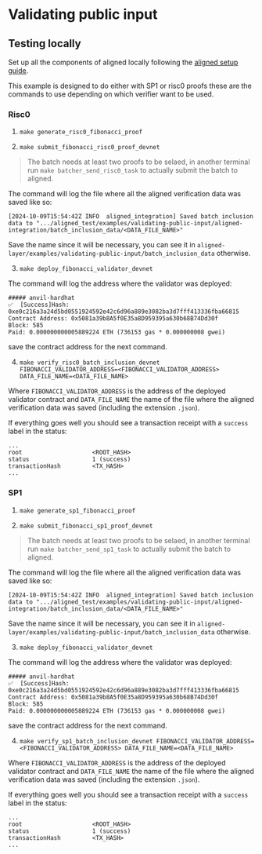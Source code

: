 # Validating public input

## Testing locally

Set up all the components of aligned locally following the [aligned setup guide](../../docs/3_guides/6_setup_aligned.md).

This example is designed to do either with SP1 or risc0 proofs these are the commands to use depending on which verifier want to be used.

### Risc0

1. `make generate_risc0_fibonacci_proof`

2. `make submit_fibonacci_risc0_proof_devnet`

> The batch needs at least two proofs to be selaed, in another terminal run `make batcher_send_risc0_task` to actually submit the batch to aligned.

The command will log the file where all the aligned verification data was saved like so:

```
[2024-10-09T15:54:42Z INFO  aligned_integration] Saved batch inclusion data to ".../aligned_test/examples/validating-public-input/aligned-integration/batch_inclusion_data/<DATA_FILE_NAME>"
```

Save the name since it will be necessary, you can see it in `aligned-layer/examples/validating-public-input/batch_inclusion_data` otherwise.

3. `make deploy_fibonacci_validator_devnet`

The command will log the address where the validator was deployed:

```
##### anvil-hardhat
✅  [Success]Hash: 0xe0c216a3a24d5bd0551924592e42c6d96a889e3082ba3d7fff413336fba66815
Contract Address: 0x5081a39b8A5f0E35a8D959395a630b68B74Dd30f
Block: 585
Paid: 0.000000000005889224 ETH (736153 gas * 0.000000008 gwei)
```

save the contract address for the next command.

4. `make verify_risc0_batch_inclusion_devnet FIBONACCI_VALIDATOR_ADDRESS=<FIBONACCI_VALIDATOR_ADDRESS> DATA_FILE_NAME=<DATA_FILE_NAME>`

Where `FIBONACCI_VALIDATOR_ADDRESS` is the address of the deployed validator contract and `DATA_FILE_NAME` the name of the file where the aligned verification data was saved (including the extension `.json`).

If everything goes well you should see a transaction receipt with a `success` label in the status:

```
...
root                    <ROOT_HASH>
status                  1 (success)
transactionHash         <TX_HASH>
...
```

### SP1

1. `make generate_sp1_fibonacci_proof`

2. `make submit_fibonacci_sp1_proof_devnet`

> The batch needs at least two proofs to be selaed, in another terminal run `make batcher_send_sp1_task` to actually submit the batch to aligned.

The command will log the file where all the aligned verification data was saved like so:

```
[2024-10-09T15:54:42Z INFO  aligned_integration] Saved batch inclusion data to ".../aligned_test/examples/validating-public-input/aligned-integration/batch_inclusion_data/<DATA_FILE_NAME>"
```

Save the name since it will be necessary, you can see it in `aligned-layer/examples/validating-public-input/batch_inclusion_data` otherwise.

3. `make deploy_fibonacci_validator_devnet`

The command will log the address where the validator was deployed:

```
##### anvil-hardhat
✅  [Success]Hash: 0xe0c216a3a24d5bd0551924592e42c6d96a889e3082ba3d7fff413336fba66815
Contract Address: 0x5081a39b8A5f0E35a8D959395a630b68B74Dd30f
Block: 585
Paid: 0.000000000005889224 ETH (736153 gas * 0.000000008 gwei)
```

save the contract address for the next command.

4. `make verify_sp1_batch_inclusion_devnet FIBONACCI_VALIDATOR_ADDRESS=<FIBONACCI_VALIDATOR_ADDRESS> DATA_FILE_NAME=<DATA_FILE_NAME>`

Where `FIBONACCI_VALIDATOR_ADDRESS` is the address of the deployed validator contract and `DATA_FILE_NAME` the name of the file where the aligned verification data was saved (including the extension `.json`).

If everything goes well you should see a transaction receipt with a `success` label in the status:

```
...
root                    <ROOT_HASH>
status                  1 (success)
transactionHash         <TX_HASH>
...
```
